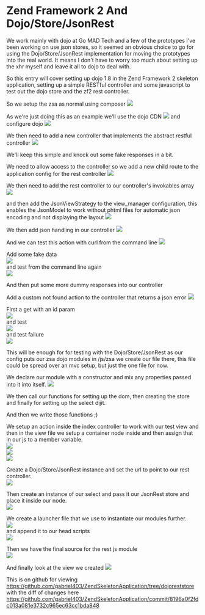 Zend Framework 2 And Dojo/Store/JsonRest
========================================

We work mainly with dojo at Go MAD Tech and a few of the prototypes I've been working on use json stores, so it seemed an obvious choice to go for using the Dojo/Store/JsonRest implementation for moving the prototypes into the real world. It means I don't have to worry too much about setting up the xhr myself and leave it all to dojo to deal with.

So this entry will cover setting up dojo 1.8 in the Zend Framework 2 skeleton application, setting up a simple RESTful controller and some javascript to test out the dojo store and the zf2 rest controller.

So we setup the zsa as normal using composer
![](http://autonomicpilot.co.uk/caps/f9e06d.png)

As we're just doing this as an example we'll use the dojo CDN
![](http://autonomicpilot.co.uk/caps/cff75d.png)
and configure dojo
![](http://autonomicpilot.co.uk/caps/8ee8a4.png)

We then need to add a new controller that implements the abstract restful controller
![](http://autonomicpilot.co.uk/caps/d93cf8.png)

We'll keep this simple and knock out some fake responses in a bit.

We need to allow access to the controller so we add a new child route to the application config for the rest controller
![](http://autonomicpilot.co.uk/caps/a76aa4.png)

We then need to add the rest controller to our controller's invokables array
![](http://autonomicpilot.co.uk/caps/884cfa.png)

and then add the JsonViewStrategy to the view_manager configuration, this enables the JsonModel to work without phtml files for automatic json encoding and not displaying the layout
![](http://autonomicpilot.co.uk/caps/c1d87d.png)

We then add json handling in our controller
![](http://autonomicpilot.co.uk/caps/ec91f7.png)

And we can test this action with curl from the command line
![](http://autonomicpilot.co.uk/caps/8c3e4a.png)

Add some fake data   
![](http://autonomicpilot.co.uk/caps/502486.png)   
and test from the command line again   
![](http://autonomicpilot.co.uk/caps/fab64d.png)

And then put some more dummy responses into our controller

Add a custom not found action to the controller that returns a json error
![](http://autonomicpilot.co.uk/caps/cf060c.png)

First a get with an id param   
![](http://autonomicpilot.co.uk/caps/df3f86.png)   
and test   
![](http://autonomicpilot.co.uk/caps/9ab748.png)   
and test failure   
![](http://autonomicpilot.co.uk/caps/ccca93.png)

This will be enough for for testing with the Dojo/Store/JsonRest
as our config puts our zsa dojo modules in /js/zsa we create our file there, 
this file could be spread over an mvc setup, but just the one file for now.

We declare our module with a constructor and mix any properties passed into it into itself.
![](http://autonomicpilot.co.uk/caps/4201a8.png)

We then call our functions for setting up the dom, then creating the store and finally for setting up the select dijit.

And then we write those functions ;)

We setup an action inside the index controller to work with our test view and then in the view file we setup a container node inside and then assign that in our js to a member variable.  
![](http://autonomicpilot.co.uk/caps/ec4d3d.png)    
![](http://autonomicpilot.co.uk/caps/858067.png)   
![](http://autonomicpilot.co.uk/caps/7bcd04.png)

Create a Dojo/Store/JsonRest instance and set the url to point to our rest controller.   
![](http://autonomicpilot.co.uk/caps/b54355.png)

Then create an instance of our select and pass it our JsonRest store and place it inside our node.   
![](http://autonomicpilot.co.uk/caps/bb4235.png)

We create a launcher file that we use to instantiate our modules further.   
![](http://autonomicpilot.co.uk/caps/d106b9.png)   
and append it to our head scripts   
![](http://autonomicpilot.co.uk/caps/2c61f6.png)

Then we have the final source for the rest js module   
![](http://autonomicpilot.co.uk/caps/1f42bd.png)   

And finally look at the view we created
![](http://autonomicpilot.co.uk/caps/5e398b.png)

This is on github for viewing   
https://github.com/gabriel403/ZendSkeletonApplication/tree/dojoreststore   
with the diff of changes here   
https://github.com/gabriel403/ZendSkeletonApplication/commit/8196a0f2fdc013a081e3732c965ec63cc1bda848

